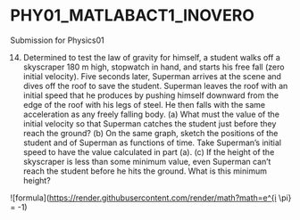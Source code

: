 # PHY01_MATLABACT1_INOVERO

Submission for Physics01

14.	Determined to test the law of gravity for himself, a student walks off a skyscraper 180 m high, stopwatch in hand, and starts his free fall (zero initial velocity). Five seconds later, Superman arrives at the scene and dives off the roof to save the student. Superman leaves the roof with an initial speed that he produces by pushing himself downward from the edge of the roof with his legs of steel. He then falls with the same acceleration as any freely falling body. (a) What must the value of the initial velocity so that Superman catches the student just before they reach the ground? (b) On the same graph, sketch the positions of the student and of Superman as functions of time. Take Superman’s initial speed to have the value calculated in part (a). (c) If the height of the skyscraper is less than some minimum value, even Superman can’t reach the student before he hits the ground. What is this minimum height?

![formula](https://render.githubusercontent.com/render/math?math=e^{i \pi} = -1)

